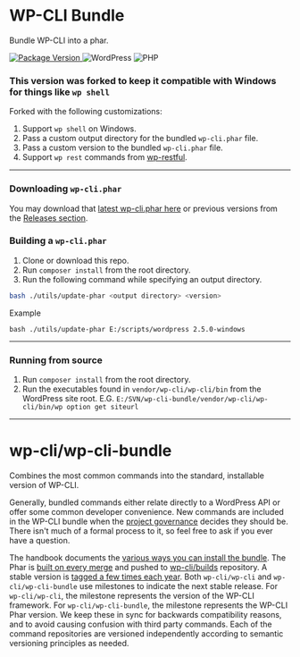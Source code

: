 WP-CLI Bundle
======
Bundle WP-CLI into a phar.

<p>
	<a href="https://github.com/lipemat/wp-cli-bundle/releases/latest">
		<img alt="Package Version" src="https://img.shields.io/github/v/tag/lipemat/wp-cli-bundle?label=version"/>
	</a>
 	<img alt="WordPress" src="https://img.shields.io/badge/wordpress->=5.8.0-green.svg">
  	<img alt="PHP" src="https://img.shields.io/badge/php->=7.2.0-brown.svg" />
</p>


### This version was forked to keep it compatible with Windows for things like `wp shell`

Forked with the following customizations:

1. Support `wp shell` on Windows.
2. Pass a custom output directory for the bundled `wp-cli.phar` file.
3. Pass a custom version to the bundled `wp-cli.phar` file.
4. Support `wp rest` commands from [wp-restful](https://github.com/lipemat/restful).

--------------------------------------------------------------------------------------------------------------------------------------

### Downloading `wp-cli.phar`

You may download
that <a href="https://github.com/lipemat/wp-cli-bundle/releases/latest/download/wp-cli.phar">
latest wp-cli.phar here</a> or previous versions from
the <a href="https://github.com/lipemat/wp-cli-bundle/releases/">Releases section</a>.

### Building a `wp-cli.phar`

1. Clone or download this repo.
2. Run `composer install` from the root directory.
3. Run the following command while specifying an output directory.

```bash
bash ./utils/update-phar <output directory> <version>
```

Example

```
bash ./utils/update-phar E:/scripts/wordpress 2.5.0-windows
```

-------------------------------------------------------------------

### Running from source

1. Run `composer install` from the root directory.
2. Run the executables found in `vendor/wp-cli/wp-cli/bin` from the WordPress site root.
   E.G. `E:/SVN/wp-cli-bundle/vendor/wp-cli/wp-cli/bin/wp option get siteurl`

-----------------------------------------------------------------------------------


wp-cli/wp-cli-bundle
=================


Combines the most common commands into the standard, installable version of WP-CLI.

Generally, bundled commands either relate directly to a WordPress API or offer some common developer convenience. New commands are included in the WP-CLI bundle when the [project governance](https://make.wordpress.org/cli/handbook/contributions/governance/) decides they should be. There isn't much of a formal process to it, so feel free to ask if you ever have a question.

The handbook documents the [various ways you can install the bundle](https://make.wordpress.org/cli/handbook/guides/installing/). The Phar is [built on every merge](https://github.com/wp-cli/wp-cli-bundle/blob/main/.github/workflows/deployment.yml) and pushed to [wp-cli/builds](https://github.com/wp-cli/builds) repository. A stable version is [tagged a few times each year](https://make.wordpress.org/cli/handbook/contributions/release-checklist/).
Both `wp-cli/wp-cli` and `wp-cli/wp-cli-bundle` use milestones to indicate the next stable release. For `wp-cli/wp-cli`, the milestone represents the version of the WP-CLI framework. For `wp-cli/wp-cli-bundle`, the milestone represents the WP-CLI Phar version. We keep these in sync for backwards compatibility reasons, and to avoid causing confusion with third party commands. Each of the command repositories are versioned independently according to semantic versioning principles as needed.
